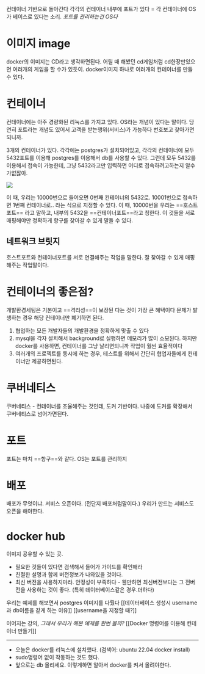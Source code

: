 컨테이너 기반으로 돌아간다
각각의 컨테이너 내부에 포트가 있다  = 각 컨테이너에 OS가 베이스로 있다는 소리.
*포트를 관리하는건 OS다*


# 이미지 image
docker의 이미지는 CD라고 생각하면된다.
어릴 때 해봤던 cd게임처럼 cd한장만있으면 여러개의 게임을 할 수가 있듯이.
docker이미지 하나로 여러개의 컨테이너를 만들 수 있다.


# 컨테이너
컨테이너에는 아주 경량화된 리눅스를 가지고 있다.
OS라는 개념이 있다는 말이다.
당연히 포트라는 개념도 있어서 고객을 받는행위(서비스)가 가능하다
번호보고 찾아가면되니까.

3개의 컨테이너가 있다. 
각각에는 postgres가 설치되어있고, 각각의 컨테이너에 모두 5432포트를 이용해 postgres를 이용해서 db를 사용할 수 있다.
그런데 모두 5432를 이용해서 접속이 가능한데, 그냥 5432라고만 입력하면 어디로 접속하려고하는지 알수가없잖아.

![](https://i.imgur.com/7CWc4xs.png)

이 때, 우리는 10000번으로 들어오면 0번째 컨테이너의 5432로. 10001번으로 접속하면 1번째 컨테이너로.. 라는 식으로 지정할 수 있다. 
이 때, 10000번을 우리는 ==호스트포트== 라고 말하고, 내부의 5432을 ==컨테이너포트==라고 칭한다. 
이 것들을 서로 매핑해야만 정확하게 항구를 찾아갈 수 있게 말들 수 있다. 

## 네트워크 브릿지
호스트포트와 컨테이너포트를 서로 연결해주는 작업을 말한다. 잘 찾아갈 수 있게 매핑해주는 작업말이다. 


# 컨테이너의 좋은점?
개발환경세팅은 기본이고 ==격리성==이 보장된 다는 것이 가장 큰 혜택이다
문제가 발생하는 경우 해당 컨테이너만 폐기하면 된다.

1. 협업하는 모든 개발자들의 개발환경을 정확하게 맞출 수 있다
2. mysql을 각자 설치해서  background로 실행하면 메모리가 많이 소모된다. 하지만  docker를 사용하면, 컨테이너를 그냥 날리면되니까 작업이 훨씬 효율적이다
3. 여러개의 프로젝트를 동시에 하는 경우, 테스트를 위해서 간단히 협업자들에게 컨테이너만 제공하면된다. 


# 쿠버네티스
쿠버네티스 - 컨테이너를 조율해주는 것인데, 도커 기반이다.
나중에 도커를 확장해서 쿠버네티스로 넘어가면된다. 


# 포트
포트는 마치 ==항구==와 같다.
OS는 포트를 관리하지


# 배포 
배포가 무엇이냐. 서비스 오픈이다.  (전단지 배포처럼말이다.)
우리가 만드는 서비스도 오픈을 해야한다. 



# docker hub
이미지 공유할 수 있는 곳. 
- 필요한 것들이 있다면 검색해서 들어가 가이드를 확인해라
- 친절한 설명과 함께 버전정보가 나와있을 것이다.
- 최신 버전을 사용하지마라. 안정성이 부족하다 - 웬만하면 최신버전보다는 그 전버전을 사용하는 것이 좋다. (특히 데이터베이스같은 경우.더하다)

우리는 예제를 해보면서 postgres 이미지를 다뤘다
[[데이터베이스 생성시 username과 db이름을 같게 하는 이유]]
[[username을 지정할 때?]]


이어지는 강의, *그래서 우리가 해본 예제를 한번 볼까?*
[[Docker 명령어를 이용해 컨테이너 만들기]]



---

- 오늘은 docker를 리눅스에 설치했다. (검색어: ubuntu 22.04 docker install)
- sudo명령어 없이 작동하는 것도 했다.
- 앞으로는 db 올리세요. 이렇게하면 알아서 docker를 켜서 올려야한다. 



 